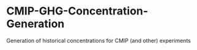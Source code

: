 # CMIP-GHG-Concentration-Generation
Generation of historical concentrations for CMIP (and other) experiments
